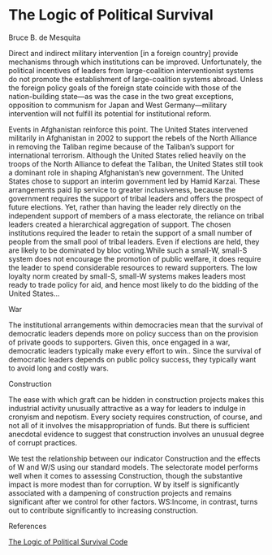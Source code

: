 # The Logic of Political Survival

Bruce B. de Mesquita

Direct and indirect military intervention [in a foreign country]
provide mechanisms through which institutions can be
improved. Unfortunately, the political incentives of leaders from
large-coalition interventionist systems do not promote the
establishment of large-coalition systems abroad. Unless the foreign
policy goals of the foreign state coincide with those of the
nation-building state—as was the case in the two great exceptions,
opposition to communism for Japan and West Germany—military
intervention will not fulfill its potential for institutional reform.

Events in Afghanistan reinforce this point. The United States
intervened militarily in Afghanistan in 2002 to support the rebels of
the North Alliance in removing the Taliban regime because of the
Taliban’s support for international terrorism. Although the United
States relied heavily on the troops of the North Alliance to defeat
the Taliban, the United States still took a dominant role in shaping
Afghanistan’s new government. The United States chose to support an
interim government led by Hamid Karzai. These arrangements paid lip
service to greater inclusiveness, because the government requires the
support of tribal leaders and offers the prospect of future
elections. Yet, rather than having the leader rely directly on the
independent support of members of a mass electorate, the reliance on
tribal leaders created a hierarchical aggregation of support. The
chosen institutions required the leader to retain the support of a
small number of people from the small pool of tribal leaders. Even if
elections are held, they are likely to be dominated by bloc
voting.While such a small-W, small-S system does not encourage the
promotion of public welfare, it does require the leader to spend
considerable resources to reward supporters. The low loyalty norm
created by small-S, small-W systems makes leaders most ready to trade
policy for aid, and hence most likely to do the bidding of the United
States...

<a name='war'/>

War

The institutional arrangements within democracies mean that the
survival of democratic leaders depends more on policy success than on
the provision of private goods to supporters. Given this, once engaged
in a war, democratic leaders typically make every effort to
win.. Since the survival of democratic leaders depends on public
policy success, they typically want to avoid long and costly wars.

Construction

The ease with which graft can be hidden in construction projects makes
this industrial activity unusually attractive as a way for leaders to
indulge in cronyism and nepotism. Every society requires construction,
of course, and not all of it involves the misappropriation of
funds. But there is sufficient anecdotal evidence to suggest that
construction involves an unusual degree of corrupt practices.

We test the relationship between our indicator Construction and the
effects of W and W/S using our standard models. The selectorate model
performs well when it comes to assessing Construction, though the
substantive impact is more modest than for corruption. W by itself is
significantly associated with a dampening of construction projects and
remains significant after we control for other factors. WS:Income, in
contrast, turns out to contribute significantly to increasing
construction.

References

[The Logic of Political Survival Code](the-logic-of-political-survival-mesquita-code.md)

